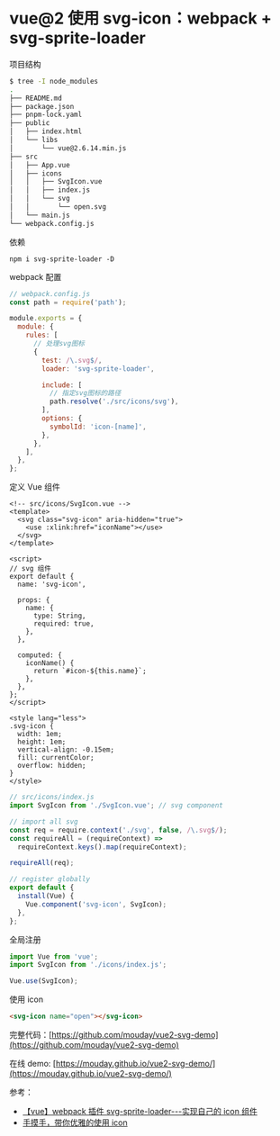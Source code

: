 # vue@2 使用 svg-icon：webpack + svg-sprite-loader

项目结构

```bash
$ tree -I node_modules
.
├── README.md
├── package.json
├── pnpm-lock.yaml
├── public
│   ├── index.html
│   └── libs
│       └── vue@2.6.14.min.js
├── src
│   ├── App.vue
│   ├── icons
│   │   ├── SvgIcon.vue
│   │   ├── index.js
│   │   └── svg
│   │       └── open.svg
│   └── main.js
└── webpack.config.js
```

依赖

```
npm i svg-sprite-loader -D
```

webpack 配置

```js
// webpack.config.js
const path = require('path');

module.exports = {
  module: {
    rules: [
      // 处理svg图标
      {
        test: /\.svg$/,
        loader: 'svg-sprite-loader',

        include: [
          // 指定svg图标的路径
          path.resolve('./src/icons/svg'),
        ],
        options: {
          symbolId: 'icon-[name]',
        },
      },
    ],
  },
};
```

定义 Vue 组件

```vue
<!-- src/icons/SvgIcon.vue -->
<template>
  <svg class="svg-icon" aria-hidden="true">
    <use :xlink:href="iconName"></use>
  </svg>
</template>

<script>
// svg 组件
export default {
  name: 'svg-icon',

  props: {
    name: {
      type: String,
      required: true,
    },
  },

  computed: {
    iconName() {
      return `#icon-${this.name}`;
    },
  },
};
</script>

<style lang="less">
.svg-icon {
  width: 1em;
  height: 1em;
  vertical-align: -0.15em;
  fill: currentColor;
  overflow: hidden;
}
</style>
```

```js
// src/icons/index.js
import SvgIcon from './SvgIcon.vue'; // svg component

// import all svg
const req = require.context('./svg', false, /\.svg$/);
const requireAll = (requireContext) =>
  requireContext.keys().map(requireContext);

requireAll(req);

// register globally
export default {
  install(Vue) {
    Vue.component('svg-icon', SvgIcon);
  },
};
```

全局注册

```js
import Vue from 'vue';
import SvgIcon from './icons/index.js';

Vue.use(SvgIcon);
```

使用 icon

```html
<svg-icon name="open"></svg-icon>
```

完整代码：[https://github.com/mouday/vue2-svg-demo](https://github.com/mouday/vue2-svg-demo)

在线 demo: [https://mouday.github.io/vue2-svg-demo/](https://mouday.github.io/vue2-svg-demo/)

参考：

- [【vue】webpack 插件 svg-sprite-loader---实现自己的 icon 组件 ](https://www.cnblogs.com/teemor/p/9565841.html)
- [手摸手，带你优雅的使用 icon](https://juejin.cn/post/6844903517564436493)
